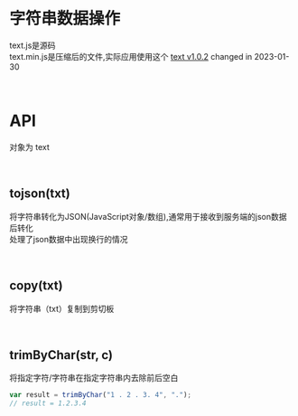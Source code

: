 # 字符串数据操作
text.js是源码<br>
text.min.js是压缩后的文件,实际应用使用这个
[text v1.0.2](https://1711680493.github.io) changed in 2023-01-30

<br>

# API
对象为 text

<br>

## tojson(txt)
将字符串转化为JSON(JavaScript对象/数组),通常用于接收到服务端的json数据后转化<br>
处理了json数据中出现换行的情况

<br>

## copy(txt)

将字符串（txt）复制到剪切板

<br>

## trimByChar(str, c)

将指定字符/字符串在指定字符串内去除前后空白

```javascript
var result = trimByChar("1 . 2 . 3. 4", ".");
// result = 1.2.3.4
```




